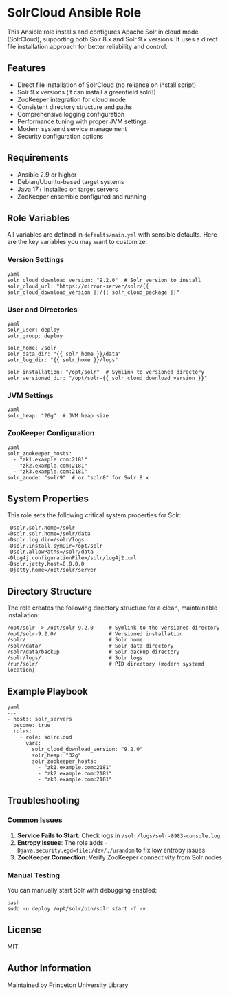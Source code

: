 # SolrCloud Ansible Role

This Ansible role installs and configures Apache Solr in cloud mode (SolrCloud), supporting both Solr 8.x and Solr 9.x versions. It uses a direct file installation approach for better reliability and control.

## Features

* Direct file installation of SolrCloud (no reliance on install script)
* Solr 9.x versions (it can install a greenfield solr8)
* ZooKeeper integration for cloud mode
* Consistent directory structure and paths
* Comprehensive logging configuration
* Performance tuning with proper JVM settings
* Modern systemd service management
* Security configuration options

## Requirements

* Ansible 2.9 or higher
* Debian/Ubuntu-based target systems
* Java 17+ installed on target servers
* ZooKeeper ensemble configured and running

## Role Variables

All variables are defined in `defaults/main.yml` with sensible defaults. Here are the key variables you may want to customize:

### Version Settings

```
yaml
solr_cloud_download_version: "9.2.0"  # Solr version to install
solr_cloud_url: "https://mirror-server/solr/{{ solr_cloud_download_version }}/{{ solr_cloud_package }}"
```

### User and Directories

```
yaml
solr_user: deploy
solr_group: deploy

solr_home: /solr
solr_data_dir: "{{ solr_home }}/data"
solr_log_dir: "{{ solr_home }}/logs"

solr_installation: "/opt/solr"  # Symlink to versioned directory
solr_versioned_dir: "/opt/solr-{{ solr_cloud_download_version }}"
```

### JVM Settings

```
yaml
solr_heap: "20g"  # JVM heap size
```

### ZooKeeper Configuration

```
yaml
solr_zookeeper_hosts:
  - "zk1.example.com:2181"
  - "zk2.example.com:2181"
  - "zk3.example.com:2181"
solr_znode: "solr9"  # or "solr8" for Solr 8.x
```

## System Properties

This role sets the following critical system properties for Solr:

```
-Dsolr.solr.home=/solr
-Dsolr.solr.home=/solr/data
-Dsolr.log.dir=/solr/logs
-Dsolr.install.symDir=/opt/solr
-Dsolr.allowPaths=/solr/data
-Dlog4j.configurationFile=/solr/log4j2.xml
-Dsolr.jetty.host=0.0.0.0
-Djetty.home=/opt/solr/server
```

## Directory Structure

The role creates the following directory structure for a clean, maintainable installation:

```
/opt/solr -> /opt/solr-9.2.0     # Symlink to the versioned directory
/opt/solr-9.2.0/                 # Versioned installation
/solr/                           # Solr home
/solr/data/                      # Solr data directory
/solr/data/backup                # Solr backup directory
/solr/logs/                      # Solr logs
/run/solr/                       # PID directory (modern systemd location)
```

## Example Playbook

```
yaml
---
- hosts: solr_servers
  become: true
  roles:
    - role: solrcloud
      vars:
        solr_cloud_download_version: "9.2.0"
        solr_heap: "32g"
        solr_zookeeper_hosts:
          - "zk1.example.com:2181"
          - "zk2.example.com:2181"
          - "zk3.example.com:2181"
```

## Troubleshooting

### Common Issues

1. **Service Fails to Start**: Check logs in `/solr/logs/solr-8983-console.log`
2. **Entropy Issues**: The role adds `-Djava.security.egd=file:/dev/./urandom` to fix low entropy issues
3. **ZooKeeper Connection**: Verify ZooKeeper connectivity from Solr nodes

### Manual Testing

You can manually start Solr with debugging enabled:

```
bash
sudo -u deploy /opt/solr/bin/solr start -f -v
```

## License

MIT

## Author Information

Maintained by Princeton University Library
